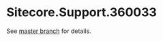 # Sitecore.Support.360033

See [master branch](https://github.com/sitecoresupport/Sitecore.Support.360033) for details.